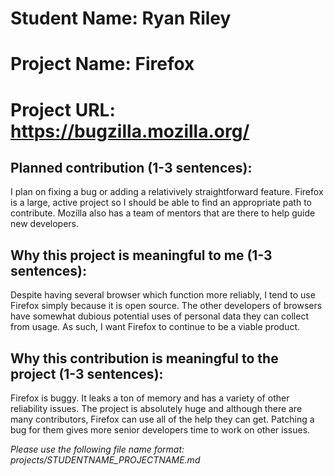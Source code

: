 
# Student Name: Ryan Riley  
# Project Name: Firefox
# Project URL: https://bugzilla.mozilla.org/

## Planned contribution (1-3 sentences):

I plan on fixing a bug or adding a relativively straightforward feature. Firefox is a large, active project so I should be able to find an appropriate path to contribute. Mozilla also has a team of mentors that are there to help guide new developers. 


## Why this project is meaningful to me (1-3 sentences):

Despite having several browser which function more reliably, I tend to use Firefox simply because it is open source. The other developers of browsers have somewhat dubious potential uses of personal data they can collect from usage. As such, I want Firefox to continue to be a viable product. 

## Why this contribution is meaningful to the project (1-3 sentences):

Firefox is buggy. It leaks a ton of memory and has a variety of other reliability issues. The project is absolutely huge and although there are many contributors, Firefox can use all of the help they can get. Patching a bug for them gives more senior developers time to work on other issues. 


*Please use the following file name format: projects/STUDENTNAME_PROJECTNAME.md*
